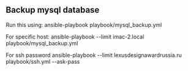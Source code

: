 ## Backup mysql database
Run this using:
ansible-playbook playbook/mysql_backup.yml

For specific host:
ansible-playbook --limit imac-2.local playbook/mysql_backup.yml

For ssh password
ansible-playbook --limit lexusdesignawardrussia.ru  playbook/ssh.yml --ask-pass
